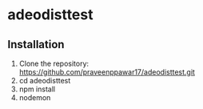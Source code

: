 # adeodisttest

## Installation

1. Clone the repository: https://github.com/praveenppawar17/adeodisttest.git
2. cd adeodisttest
3. npm install
4. nodemon
